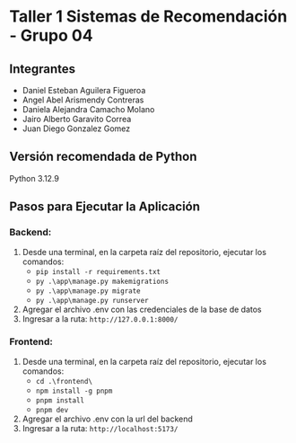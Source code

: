 # Taller 1 Sistemas de Recomendación - Grupo 04

## Integrantes

- Daniel Esteban Aguilera Figueroa
- Angel Abel Arismendy Contreras
- Daniela Alejandra Camacho Molano
- Jairo Alberto Garavito Correa
- Juan Diego Gonzalez Gomez

## Versión recomendada de Python

Python 3.12.9

## Pasos para Ejecutar la Aplicación

### Backend:

1. Desde una terminal, en la carpeta raíz del repositorio, ejecutar los comandos:
   - `pip install -r requirements.txt`
   - `py .\app\manage.py makemigrations`
   - `py .\app\manage.py migrate`
   - `py .\app\manage.py runserver`
2. Agregar el archivo .env con las credenciales de la base de datos
3. Ingresar a la ruta: `http://127.0.0.1:8000/`

### Frontend:

1. Desde una terminal, en la carpeta raíz del repositorio, ejecutar los comandos:
   - `cd .\frontend\`
   - `npm install -g pnpm`
   - `pnpm install`
   - `pnpm dev`
2. Agregar el archivo .env con la url del backend
3. Ingresar a la ruta: `http://localhost:5173/`
